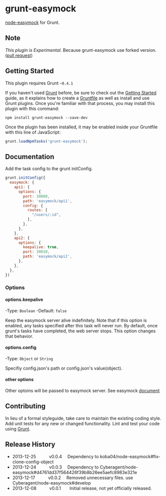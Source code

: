 # grunt-easymock

[node-easymock](https://npmjs.org/package/easymock) for Grunt.

## Note

*This plugin is Experimental*.
Because grunt-easymock use forked version. ([pull request](https://github.com/CyberAgent/node-easymock/pull/20))

## Getting Started
This plugin requires Grunt `~0.4.1`

If you haven't used [Grunt](http://gruntjs.com/) before, be sure to check out the [Getting Started](http://gruntjs.com/getting-started) guide, as it explains how to create a [Gruntfile](http://gruntjs.com/sample-gruntfile) as well as install and use Grunt plugins. Once you're familiar with that process, you may install this plugin with this command:

```shell
npm install grunt-easymock --save-dev
```

Once the plugin has been installed, it may be enabled inside your Gruntfile with this line of JavaScript:

```js
grunt.loadNpmTasks('grunt-easymock');
```

## Documentation

Add the task config to the grunt initConfig.

```js
grunt.initConfig({
  easymock: {
    api1: {
      options: {
        port: 30000,
        path: 'easymock/api1',
        config: {
          routes: [
            "/users/:id",
          ],
        },
      },
    },
    api2: {
      options: {
        keepalive: true,
        port: 30010,
        path: 'easymock/api2',
      },
    },
  },
})
```

### Options

#### options.keepalive
-Type: `Boolean`
-Default: `false`

Keep the easymock server alive indefinitely. Note that if this option is enabled, any tasks specified after this task will never run. By default, once grunt's tasks have completed, the web server stops. This option changes that behavior.

#### options.config
-Type: `Object` or `String`

Specifiy config.json's path or config.json's value(object).

#### other options

Other optoins will be passed to easymock server.
See easymock [document](https://npmjs.org/package/easymock)

## Contributing
In lieu of a formal styleguide, take care to maintain the existing coding style. Add unit tests for any new or changed functionality. Lint and test your code using [Grunt](http://gruntjs.com/).

## Release History

* 2013-12-25   v0.0.4  Dependency to koba04/node-easymock#fix-clone-config-object
* 2013-12-24   v0.0.3  Dependency to Cyberagent/node-easymock#d4761dd37f564426f39b8b26ee5aefc8983e321e
* 2013-12-17   v0.0.2  Removed unnecessary files. use Cyberagent/node-easymock#develop
* 2013-12-08   v0.0.1  Initial release, not yet officially released.
